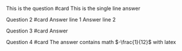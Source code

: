 This is the question #card
This is the single line answer

Question 2 #card
Answer line 1
Answer line 2

Question 3
#card
Answer 

Question 4 #card
The answer contains math $-\frac{1}{12}$ with latex
